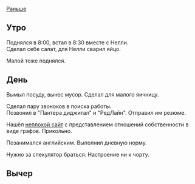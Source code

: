 [Раньше](2020.03.24.md)
## Утро
Поднялся в 8:00, встал в 8:30 вместе с Нелли.  
Сделал себе салат, для Нелли сварил яйцо.

Малой тоже поднялся.
## День
Вымыл посуду, вынес мусор. Сделал для малого яичницу.

Сделал пару звоноков в поиска работы.  
Позвонил в "Пантера диджитал" и "РедЛайн". Отправил им резюме.

Нашёл [неплохой сайт](https://www.list-org.com/company/6470856/graph) c представлением отношений собственности в виде графов. Прикольно.

Позанимался английским. Выполнил дневную норму.

Нужно за спекулятор браться. Настроение ни к чорту.
## Вычер
